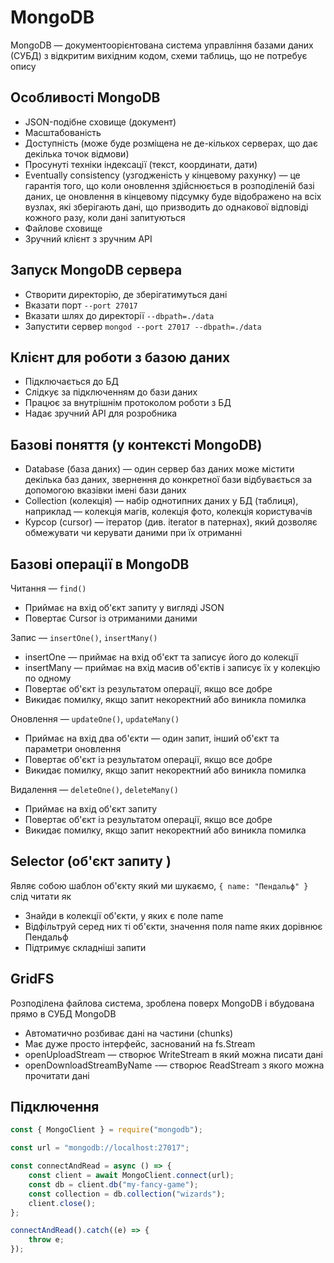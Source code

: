 # MongoDB

MongoDB — документоорієнтована система управління базами даних (СУБД) з відкритим вихідним кодом, схеми таблиць, що не потребує опису

## Особливості MongoDB

-   JSON-подібне сховище (документ)
-   Масштабованість
-   Доступність (може буде розміщена не де-кількох серверах, що дає декілька точок відмови)
-   Просунуті техніки індексації (текст, координати, дати)
-   Eventually consistency (узгодженість у кінцевому рахунку) — це гарантія того, що коли оновлення здійснюється в розподіленій базі даних, це оновлення в кінцевому підсумку буде відображено на всіх вузлах, які зберігають дані, що призводить до однакової відповіді кожного разу, коли дані запитуються
-   Файлове сховище
-   Зручний клієнт з зручним API

## Запуск MongoDB сервера

-   Створити директорію, де зберігатимуться дані
-   Вказати порт `--port 27017`
-   Вказати шлях до директорії `--dbpath=./data`
-   Запустити сервер `mongod --port 27017 --dbpath=./data`

## Клієнт для роботи з базою даних

-   Підключається до БД
-   Слідкує за підключенням до бази даних
-   Працює за внутрішнім протоколом роботи з БД
-   Надає зручний API для розробника

## Базові поняття (у контексті MongoDB)

-   Database (база даних) — один сервер баз даних може містити декілька баз даних, звернення до конкретної бази відбувається за допомогою вказівки імені бази даних
-   Collection (колекція) — набір однотипних даних у БД (таблиця), наприклад — колекція магів, колекція фото, колекція користувачів
-   Курсор (cursor) — ітератор (див. іterator в патернах), який дозволяє обмежувати чи керувати даними при їх отриманні

## Базові операції в MongoDB

Читання — `find()`

-   Приймає на вхід об'єкт запиту у вигляді JSON
-   Повертає Cursor із отриманими даними

Запис — `insertOne()`, `insertMany()`

-   insertOne — приймає на вхід об'єкт та записує його до колекції
-   insertMany — приймає на вхід масив об'єктів і записує їх у колекцію по одному
-   Повертає об'єкт із результатом операції, якщо все добре
-   Викидає помилку, якщо запит некоректний або виникла помилка

Оновлення — `updateOne()`, `updateMany()`

-   Приймає на вхід два об'єкти — один запит, інший об'єкт та параметри оновлення
-   Повертає об'єкт із результатом операції, якщо все добре
-   Викидає помилку, якщо запит некоректний або виникла помилка

Видалення — `deleteOne()`, `deleteMany()`

-   Приймає на вхід об'єкт запиту
-   Повертає об'єкт із результатом операції, якщо все добре
-   Викидає помилку, якщо запит некоректний або виникла помилка

## Selector (об'єкт запиту )

Являє собою шаблон об'єкту який ми шукаємо, `{ name: "Пендальф" }` слід читати як

-   Знайди в колекції об'єкти, у яких є поле name
-   Відфільтруй серед них ті об'єкти, значення поля name яких дорівнює Пендальф
-   Підтримує складніші запити

## GridFS

Розподілена файлова система, зроблена поверх MongoDB і вбудована прямо в СУБД MongoDB

-   Автоматично розбиває дані на частини (chunks)
-   Має дуже просто інтерфейс, заснований на fs.Stream
-   openUploadStream — створює WriteStream в який можна писати дані
-   openDownloadStreamByName -— створює ReadStream з якого можна прочитати дані

## Підключення

```js
const { MongoClient } = require("mongodb");

const url = "mongodb://localhost:27017";

const connectAndRead = async () => {
    const client = await MongoClient.connect(url);
    const db = client.db("my-fancy-game");
    const collection = db.collection("wizards");
    client.close();
};

connectAndRead().catch((e) => {
    throw e;
});
```
